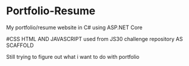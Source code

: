 # Portfolio-Resume
My portfolio/resume website in C# using ASP.NET Core


#CSS HTML AND JAVASCRIPT used from JS30 challenge repository AS SCAFFOLD


Still trying to figure out what i want to do with portfolio

